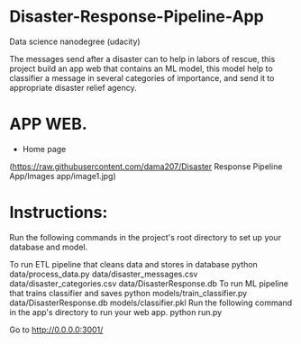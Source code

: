 # Disaster-Response-Pipeline-App
Data science nanodegree (udacity)

The messages send after a disaster can to help in labors of rescue, this project build an app web that contains an ML model, this model help to classifier a message in several categories of importance, and send it to appropriate disaster relief agency.
 
 # APP WEB.
 
- Home page

(https://raw.githubusercontent.com/dama207/Disaster Response Pipeline App/Images app/image1.jpg)


# Instructions:
Run the following commands in the project's root directory to set up your database and model.

To run ETL pipeline that cleans data and stores in database python data/process_data.py data/disaster_messages.csv data/disaster_categories.csv data/DisasterResponse.db
To run ML pipeline that trains classifier and saves python models/train_classifier.py data/DisasterResponse.db models/classifier.pkl
Run the following command in the app's directory to run your web app. python run.py

Go to http://0.0.0.0:3001/
